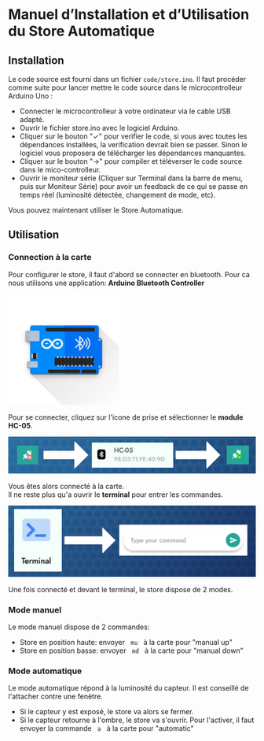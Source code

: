 # Manuel d’Installation et d’Utilisation du Store Automatique

## Installation
Le code source est fourni dans un fichier `code/store.ino`. Il faut procéder comme suite pour lancer mettre le code source dans le microcontrolleur Arduino Uno :
- Connecter le microcontrolleur à votre ordinateur via le cable USB adapté.
- Ouvrir le fichier store.ino avec le logiciel Arduino.
- Cliquer sur le bouton "✓" pour verifier le code, si vous avec toutes les dépendances installées, la verification devrait bien se passer. Sinon le logiciel vous proposera de télécharger les dépendances manquantes.
- Cliquer sur le bouton "->" pour compiler et téléverser le code source dans le mico-controlleur.
- Ouvrir le moniteur série (Cliquer sur Terminal dans la barre de menu, puis sur Moniteur Série) pour avoir un feedback de ce qui se passe en temps réel (luminosité détectée, changement de mode, etc). 

Vous pouvez maintenant utiliser le Store Automatique.

## Utilisation
### Connection à la carte
Pour configurer le store, il faut d'abord se connecter en bluetooth.
Pour ca nous utilisons une application: **Arduino Bluetooth Controller**  

![Arduino Bluetooth Controleur](images/Arduino_Bluetooth_Controller.png)  

Pour se connecter, cliquez sur l'icone de prise et sélectionner le **module HC-05**.  

![conection to HC-05](images/connection_to_HC_05.png)  

Vous êtes alors connecté à la carte.  
Il ne reste plus qu'a ouvrir le **terminal** pour entrer les commandes.  

![terminal](images/terminal.png)  


Une fois connecté et devant le terminal, le store dispose de 2 modes.

### Mode manuel
Le mode manuel dispose de 2 commandes:
- Store en position haute: envoyer &nbsp; ```mu``` &nbsp; à la carte pour "manual up"
- Store en position basse: envoyer &nbsp; ```md``` &nbsp; à la carte pour "manual down"

### Mode automatique
Le mode automatique répond à la luminosité du capteur. Il est conseillé de l'attacher contre une fenètre.  
- Si le capteur y est exposé, le store va alors se fermer.
- Si le capteur retourne à l'ombre, le store va s'ouvrir.
Pour l'activer, il faut envoyer la commande &nbsp; ```a``` &nbsp; à la carte pour "automatic"